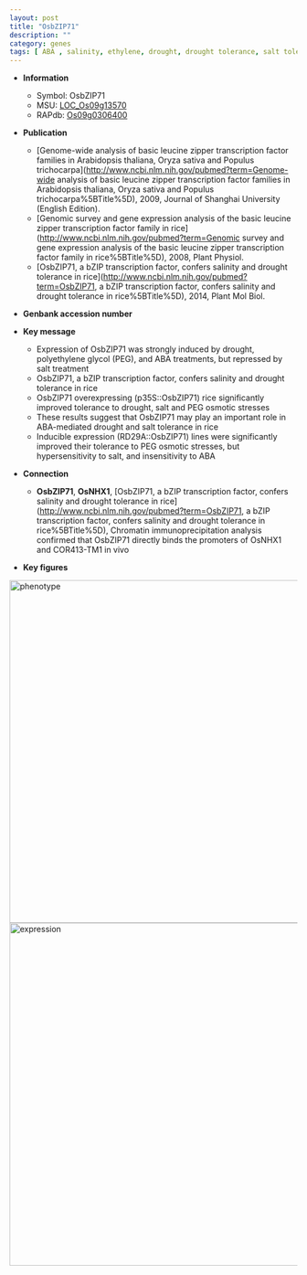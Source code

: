 ```yaml
---
layout: post
title: "OsbZIP71"
description: ""
category: genes
tags: [ ABA , salinity, ethylene, drought, drought tolerance, salt tolerance, salt, transcription factor]
---
```


* **Information**  
    + Symbol: OsbZIP71  
    + MSU: [LOC_Os09g13570](http://rice.plantbiology.msu.edu/cgi-bin/ORF_infopage.cgi?orf=LOC_Os09g13570)  
    + RAPdb: [Os09g0306400](http://rapdb.dna.affrc.go.jp/viewer/gbrowse_details/irgsp1?name=Os09g0306400)  

* **Publication**  
    + [Genome-wide analysis of basic leucine zipper transcription factor families in Arabidopsis thaliana, Oryza sativa and Populus trichocarpa](http://www.ncbi.nlm.nih.gov/pubmed?term=Genome-wide analysis of basic leucine zipper transcription factor families in Arabidopsis thaliana, Oryza sativa and Populus trichocarpa%5BTitle%5D), 2009, Journal of Shanghai University (English Edition).
    + [Genomic survey and gene expression analysis of the basic leucine zipper transcription factor family in rice](http://www.ncbi.nlm.nih.gov/pubmed?term=Genomic survey and gene expression analysis of the basic leucine zipper transcription factor family in rice%5BTitle%5D), 2008, Plant Physiol.
    + [OsbZIP71, a bZIP transcription factor, confers salinity and drought tolerance in rice](http://www.ncbi.nlm.nih.gov/pubmed?term=OsbZIP71, a bZIP transcription factor, confers salinity and drought tolerance in rice%5BTitle%5D), 2014, Plant Mol Biol.

* **Genbank accession number**  

* **Key message**  
    + Expression of OsbZIP71 was strongly induced by drought, polyethylene glycol (PEG), and ABA treatments, but repressed by salt treatment
    + OsbZIP71, a bZIP transcription factor, confers salinity and drought tolerance in rice
    + OsbZIP71 overexpressing (p35S::OsbZIP71) rice significantly improved tolerance to drought, salt and PEG osmotic stresses
    + These results suggest that OsbZIP71 may play an important role in ABA-mediated drought and salt tolerance in rice
    + Inducible expression (RD29A::OsbZIP71) lines were significantly improved their tolerance to PEG osmotic stresses, but hypersensitivity to salt, and insensitivity to ABA

* **Connection**  
    + __OsbZIP71__, __OsNHX1__, [OsbZIP71, a bZIP transcription factor, confers salinity and drought tolerance in rice](http://www.ncbi.nlm.nih.gov/pubmed?term=OsbZIP71, a bZIP transcription factor, confers salinity and drought tolerance in rice%5BTitle%5D), Chromatin immunoprecipitation analysis confirmed that OsbZIP71 directly binds the promoters of OsNHX1 and COR413-TM1 in vivo

* **Key figures**  
<img src="https://funricegenes.github.io/images/OsbZIP71.pheno.png" alt="phenotype"  style="width: 600px;"/>

<img src="https://funricegenes.github.io/images/OsbZIP71.exp.png" alt="expression"  style="width: 600px;"/>


